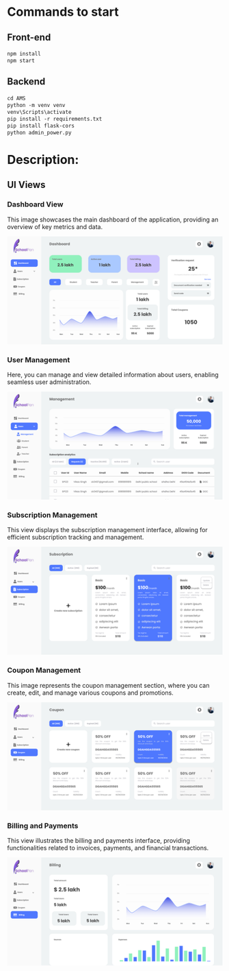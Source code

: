 # Commands to start

## Front-end
```
npm install
npm start
```

## Backend
```
cd AMS
python -m venv venv
venv\Scripts\activate
pip install -r requirements.txt
pip install flask-cors
python admin_power.py
```


# Description:
## UI Views

### Dashboard View
This image showcases the main dashboard of the application, providing an overview of key metrics and data.

![Dashboard View](https://github.com/ni-nitesh4now/AMS/raw/main/README%20files/dash.png)

### User Management
Here, you can manage and view detailed information about users, enabling seamless user administration.

![User Management](https://github.com/ni-nitesh4now/AMS/raw/main/README%20files/users.png)

### Subscription Management
This view displays the subscription management interface, allowing for efficient subscription tracking and management.

![Subscription Management](https://github.com/ni-nitesh4now/AMS/raw/main/README%20files/Subscription.png)

### Coupon Management
This image represents the coupon management section, where you can create, edit, and manage various coupons and promotions.

![Coupon Management](https://github.com/ni-nitesh4now/AMS/raw/main/README%20files/Coupon.png)

### Billing and Payments
This view illustrates the billing and payments interface, providing functionalities related to invoices, payments, and financial transactions.

![Billing and Payments](https://github.com/ni-nitesh4now/AMS/raw/main/README%20files/billing.png)
